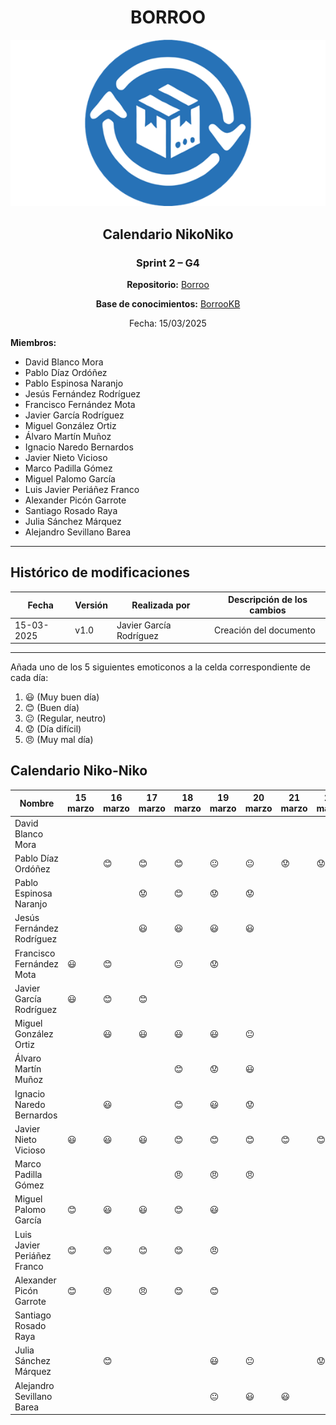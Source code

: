 <div align=center>

# BORROO

![](../imagenes/borrooLogo.png)

## Calendario NikoNiko

### Sprint 2 – G4

**Repositorio:** [Borroo](https://github.com/ISPP-2425-G4/borroo)

**Base de conocimientos:** [BorrooKB](https://borrookb.netlify.app/)

Fecha: 15/03/2025

</div>

**Miembros:**

- David Blanco Mora
- Pablo Díaz Ordóñez
- Pablo Espinosa Naranjo
- Jesús Fernández Rodríguez
- Francisco Fernández Mota
- Javier García Rodríguez
- Miguel González Ortiz
- Álvaro Martín Muñoz
- Ignacio Naredo Bernardos
- Javier Nieto Vicioso
- Marco Padilla Gómez
- Miguel Palomo García
- Luis Javier Periáñez Franco
- Alexander Picón Garrote
- Santiago Rosado Raya
- Julia Sánchez Márquez
- Alejandro Sevillano Barea

---

## **Histórico de modificaciones**

| Fecha      | Versión | Realizada por           | Descripción de los cambios |
| ---------- | ------- | ----------------------- | -------------------------- |
| 15-03-2025 | v1.0    | Javier García Rodríguez | Creación del documento     |

---

Añada uno de los 5 siguientes emoticonos a la celda correspondiente de cada día:

1. :smiley: (Muy buen día)
2. :blush: (Buen día)
3. :neutral_face: (Regular, neutro)
4. :worried: (Día difícil)
5. :angry: (Muy mal día)

## Calendario Niko-Niko

| Nombre                      | 15 marzo | 16 marzo | 17 marzo | 18 marzo       | 19 marzo  | 20 marzo     | 21 marzo | 22 marzo | 23 marzo | 24 marzo        | 25 marzo | 26 marzo | 27 marzo | 28 marzo |
| --------------------------- | -------- | -------- | -------- | -------------- | --------- | ------------ | -------- | -------- | -------- | --------------- | -------- | -------- | -------- | -------- |
| David Blanco Mora           |          |          |          |                |           |              |          |          |          |                 |          |          |          |          |
| Pablo Díaz Ordóñez          |          | :blush:  | :blush:  | :blush:        |    :neutral_face:        |:neutral_face:       |     :worried:              |     :worried:     |     :worried:     |     :neutral_face:      |          |          |          |          |
| Pablo Espinosa Naranjo      |          |          | :worried:|   :blush:      |  :worried:| :worried:    |          |          |          |                 |          |          |          |          |
| Jesús Fernández Rodríguez   |          |          | :smiley: |   :smiley:     |  :smiley: | :smiley:     |          |          |          |                 |          |          |          |          
| Francisco Fernández Mota    | :smiley: | :blush:  |          | :neutral_face: | :worried: |              |          |          |          |                 |          |          |          |          |
| Javier García Rodríguez     | :smiley: | :blush:  | :blush:  |                |           |              |          |          |          |                 |          |          |          |          |
| Miguel González Ortiz       |          | :smiley: | :smiley: | :smiley:  | :smiley: | :neutral_face:     |          |          |          |                 |          |          |          |          |
| Álvaro Martín Muñoz         |          |          |          | :blush:        | :worried: | :smiley:     |          |          |          |                 |          |          |          |
| Ignacio Naredo Bernardos    |          | :smiley: |          | :blush:        | :smiley:  |:worried:     |          |          |          |                 |          |          |          |          |
| Javier Nieto Vicioso        | :smiley: | :smiley: | :smiley: | :blush:        | :blush:   | :blush:      |:blush:   | :blush:  | :blush:  |                 |          |          |          |          |
| Marco Padilla Gómez         |          |          |          |    :angry:     |  :angry:  | :angry:      |          |          |          |                 |          |          |          |          |
| Miguel Palomo García        | :blush:  | :smiley: | :smiley: | :blush:        | :smiley:  |              |          |          |          |                 |          |          |          |          |
| Luis Javier Periáñez Franco | :blush:  | :blush:  | :blush:  | :blush:        | :angry:   |              |          |          |          |                 |          |          |          |          |
| Alexander Picón Garrote     | :blush:  | :angry:  | :angry:  |   :blush:      | :blush:   |              |          |          |          |                 |          |          |          | :neutral_face:         | 
| Santiago Rosado Raya        |          |          |          |                |           |              |          |          |          |                 |          |          |          |          |
| Julia Sánchez Márquez       |          | :blush:  |          |                | :smiley:  |:neutral_face:|          |:worried: |          |:neutral_face:   |          |          |          |          |
| Alejandro Sevillano Barea   |          |          |          |                |:neutral_face:|:smiley:   | :smiley: |          |          |:worried:        |          |          |          |          |

